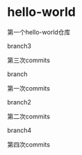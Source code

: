 # hello-world
第一个hello-world仓库


branch3

第三次commits

branch

第一次commits

branch2

第二次commits


branch4

第四次commits


